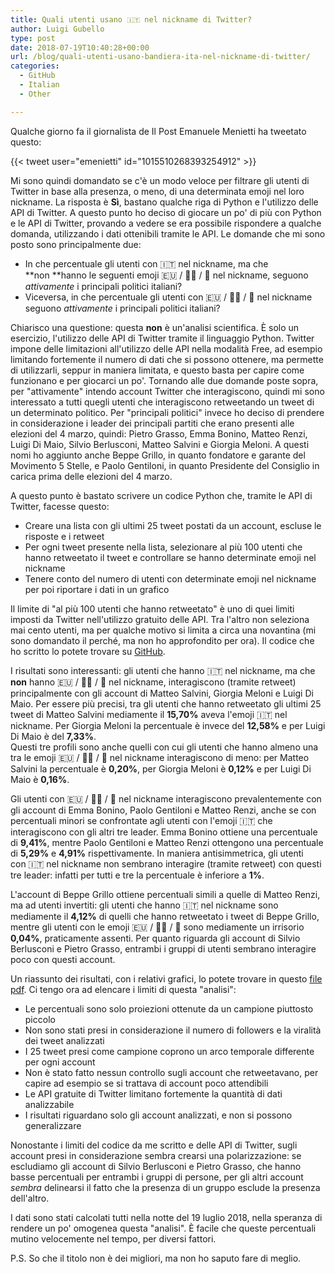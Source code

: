 ```yaml
---
title: Quali utenti usano 🇮🇹 nel nickname di Twitter?
author: Luigi Gubello
type: post
date: 2018-07-19T10:40:28+00:00
url: /blog/quali-utenti-usano-bandiera-ita-nel-nickname-di-twitter/
categories:
  - GitHub
  - Italian
  - Other

---
```

Qualche giorno fa il giornalista de Il Post Emanuele Menietti ha tweetato questo:

{{< tweet user="emenietti" id="1015510268393254912" >}}

Mi sono quindi domandato se c'è un modo veloce per filtrare gli utenti di Twitter in base alla presenza, o meno, di una determinata emoji nel loro nickname. La risposta è **Sì**, bastano qualche riga di Python e l'utilizzo delle API di Twitter. A questo punto ho deciso di giocare un po' di più con Python e le API di Twitter, provando a vedere se era possibile rispondere a qualche domanda, utilizzando i dati ottenibili tramite le API. Le domande che mi sono posto sono principalmente due:

  * In che percentuale gli utenti con 🇮🇹 nel nickname, ma che **non **hanno le seguenti emoji 🇪🇺 / 🏳️‍🌈 / 🌈 nel nickname, seguono _attivamente_ i principali politici italiani?
  * Viceversa, in che percentuale gli utenti con 🇪🇺 / 🏳️‍🌈 / 🌈 nel nickname seguono _attivamente_ i principali politici italiani?

Chiarisco una questione: questa **non** è un'analisi scientifica. È solo un esercizio, l'utilizzo delle API di Twitter tramite il linguaggio Python. Twitter impone delle limitazioni all'utilizzo delle API nella modalità Free, ad esempio limitando fortemente il numero di dati che si possono ottenere, ma permette di utilizzarli, seppur in maniera limitata, e questo basta per capire come funzionano e per giocarci un po'. Tornando alle due domande poste sopra, per "attivamente" intendo account Twitter che interagiscono, quindi mi sono interessato a tutti quegli utenti che interagiscono retweetando un tweet di un determinato politico. Per "principali politici" invece ho deciso di prendere in considerazione i leader dei principali partiti che erano presenti alle elezioni del 4 marzo, quindi: Pietro Grasso, Emma Bonino, Matteo Renzi, Luigi Di Maio, Silvio Berlusconi, Matteo Salvini e Giorgia Meloni. A questi nomi ho aggiunto anche Beppe Grillo, in quanto fondatore e garante del Movimento 5 Stelle, e Paolo Gentiloni, in quanto Presidente del Consiglio in carica prima delle elezioni del 4 marzo.

A questo punto è bastato scrivere un codice Python che, tramite le API di  Twitter, facesse questo:

  * Creare una lista con gli ultimi 25 tweet postati da un account, escluse le risposte e i retweet
  * Per ogni tweet presente nella lista, selezionare al più 100 utenti che hanno retweetato il tweet e controllare se hanno determinate emoji nel nickname
  * Tenere conto del numero di utenti con determinate emoji nel nickname per poi riportare i dati in un grafico

Il limite di "al più 100 utenti che hanno retweetato" è uno di quei limiti imposti da Twitter nell'utilizzo gratuito delle API. Tra l'altro non seleziona mai cento utenti, ma per qualche motivo si limita a circa una novantina (mi sono domandato il perché, ma non ho approfondito per ora). Il codice che ho scritto lo potete trovare su [GitHub][1].

I risultati sono interessanti: gli utenti che hanno 🇮🇹 nel nickname, ma che **non** hanno 🇪🇺 / 🏳️‍🌈 / 🌈 nel nickname, interagiscono (tramite retweet) principalmente con gli account di Matteo Salvini, Giorgia Meloni e Luigi Di Maio. Per essere più precisi, tra gli utenti che hanno retweetato gli ultimi 25 tweet di Matteo Salvini mediamente il **15,70%** aveva l'emoji 🇮🇹 nel nickname. Per Giorgia Meloni la percentuale è invece del **12,58%** e per Luigi Di Maio è del **7,33%**.  
Questi tre profili sono anche quelli con cui gli utenti che hanno almeno una tra le emoji 🇪🇺 / 🏳️‍🌈 / 🌈 nel nickname interagiscono di meno: per Matteo Salvini la percentuale è **0,20%**, per Giorgia Meloni è **0,12%** e per Luigi Di Maio è **0,16%**.

Gli utenti con 🇪🇺 / 🏳️‍🌈 / 🌈 nel nickname interagiscono prevalentemente con gli account di Emma Bonino, Paolo Gentiloni e Matteo Renzi, anche se con percentuali minori se confrontate agli utenti con l'emoji 🇮🇹 che interagiscono con gli altri tre leader. Emma Bonino ottiene una percentuale di **9,41%**, mentre Paolo Gentiloni e Matteo Renzi ottengono una percentuale di **5,29%** e **4,91%** rispettivamente. In maniera antisimmetrica, gli utenti con 🇮🇹 nel nickname non sembrano interagire (tramite retweet) con questi tre leader: infatti per tutti e tre la percentuale è inferiore a **1%**.

L'account di Beppe Grillo ottiene percentuali simili a quelle di Matteo Renzi, ma ad utenti invertiti: gli utenti che hanno 🇮🇹 nel nickname sono mediamente il **4,12%** di quelli che hanno retweetato i tweet di Beppe Grillo, mentre gli utenti con le emoji 🇪🇺 / 🏳️‍🌈 / 🌈 sono mediamente un irrisorio **0,04%**, praticamente assenti. Per quanto riguarda gli account di Silvio Berlusconi e Pietro Grasso, entrambi i gruppi di utenti sembrano interagire poco con questi account.

Un riassunto dei risultati, con i relativi grafici, lo potete trovare in questo [file pdf][2]. Ci tengo ora ad elencare i limiti di questa "analisi":

  * Le percentuali sono solo proiezioni ottenute da un campione piuttosto piccolo
  * Non sono stati presi in considerazione il numero di followers e la viralità dei tweet analizzati
  * I 25 tweet presi come campione coprono un arco temporale differente per ogni account
  * Non è stato fatto nessun controllo sugli account che retweetavano, per capire ad esempio se si trattava di account poco attendibili
  * Le API gratuite di Twitter limitano fortemente la quantità di dati analizzabile
  * I risultati riguardano solo gli account analizzati, e non si possono generalizzare

Nonostante i limiti del codice da me scritto e delle API di Twitter, sugli account presi in considerazione sembra crearsi una polarizzazione: se escludiamo gli account di Silvio Berlusconi e Pietro Grasso, che hanno basse percentuali per entrambi i gruppi di persone, per gli altri account _sembra_ delinearsi il fatto che la presenza di un gruppo esclude la presenza dell'altro.

I dati sono stati calcolati tutti nella notte del 19 luglio 2018, nella speranza di rendere un po' omogenea questa "analisi". È facile che queste percentuali mutino velocemente nel tempo, per diversi fattori.

P.S. So che il titolo non è dei migliori, ma non ho saputo fare di meglio.

 [1]: https://github.com/luigigubello/analisi_emoji/blob/master/analisi_bandiera.py
 [2]: https://github.com/luigigubello/analisi_emoji/blob/master/analisi.pdf